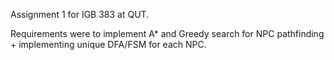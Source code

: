 Assignment 1 for IGB 383 at QUT.

Requirements were to implement A* and Greedy search for NPC pathfinding + implementing unique DFA/FSM for each NPC.

